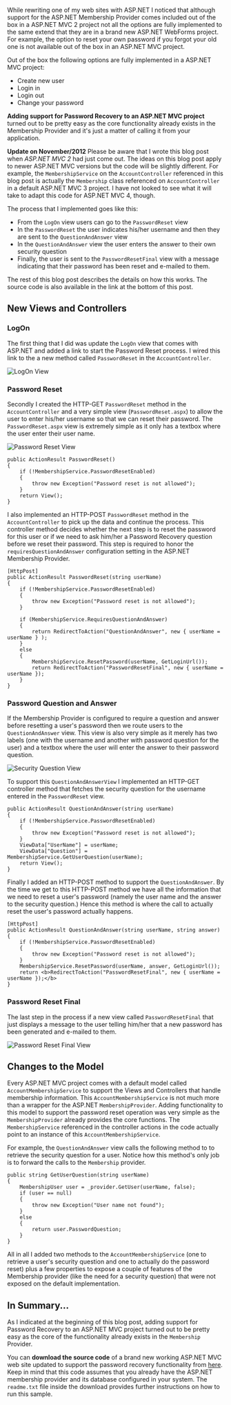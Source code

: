 While rewriting one of my web sites with ASP.NET I noticed that although support for the ASP.NET Membership Provider comes included out of the box in a ASP.NET MVC 2 project not all the options are fully implemented to the same extend that they are in a brand new ASP.NET WebForms project. For example, the option to reset your own password if you forgot your old one is not available out of the box in an ASP.NET MVC project.

Out of the box the following options are fully implemented in a ASP.NET MVC project:

* Create new user
* Login in
* Login out
* Change your password

**Adding support for Password Recovery to an ASP.NET MVC project** turned out to be pretty easy as the core functionality already exists in the Membership Provider and it's just a matter of calling it from your application.

**Update on November/2012** Please be aware that I wrote this blog post when *ASP.NET MVC 2* had just come out. The ideas on this blog post apply to newer ASP.NET MVC versions but the code will be slightly different. For example, the `MembershipService` on the `AccountController` referenced in this blog post is actually the `Membership` class referenced on `AccountController` in a default ASP.NET MVC 3 project. I have not looked to see what it will take to adapt this code for ASP.NET MVC 4, though.

The process that I implemented goes like this:

* From the `LogOn` view users can go to the `PasswordReset` view
* In the `PasswordReset` the user indicates his/her username and then they are sent to the `QuestionAndAnswer` view
* In the `QuestionAndAnswer` view the user enters the answer to their own security question
* Finally, the user is sent to the `PasswordResetFinal` view with a message indicating that their password has been reset and e-mailed to them.

The rest of this blog post describes the details on how this works. The source code is also available in the link at the bottom of this post.


## New Views and Controllers

### LogOn

The first thing that I did was update the `LogOn` view that comes with ASP.NET and added a link to start the Password Reset process. I wired this link to the a new method called `PasswordReset` in the `AccountController`.

![LogOn View](https://hectorcorrea.com/images/password_logon.JPG)
 

### Password Reset

Secondly I created the HTTP-GET `PasswordReset` method in the `AccountController` and a very simple view (`PasswordReset.aspx`) to allow the user to enter his/her username so that we can reset their password. The `PasswordReset.aspx` view is extremely simple as it only has a textbox where the user enter their user name.

![Password Reset View](https://hectorcorrea.com/images/password_reset.JPG)

```code
public ActionResult PasswordReset()
{
    if (!MembershipService.PasswordResetEnabled) 
    {
        throw new Exception("Password reset is not allowed");
    }
    return View();
}
```

I also implemented an HTTP-POST `PasswordReset` method in the `AccountController` to pick up the data and continue the process. This controller method decides whether the next step is to reset the password for this user or if we need to ask him/her a Password Recovery question before we reset their password. This step is required to honor the `requiresQuestionAndAnswer` configuration setting in the ASP.NET Membership Provider.


```code
[HttpPost]
public ActionResult PasswordReset(string userName)
{
    if (!MembershipService.PasswordResetEnabled) 
    {
        throw new Exception("Password reset is not allowed");
    }

    if (MembershipService.RequiresQuestionAndAnswer)
    {
        return RedirectToAction("QuestionAndAnswer", new { userName = userName } );
    }
    else
    {
        MembershipService.ResetPassword(userName, GetLoginUrl());
        return RedirectToAction("PasswordResetFinal", new { userName = userName });
    }
}
```


### Password Question and Answer

If the Membership Provider is configured to require a question and answer before resetting a user's password then we route users to the `QuestionAndAnswer` view. This view is also very simple as it merely has two labels (one with the username and another with password question for the user) and a textbox where the user will enter the answer to their password question.

![Security Question View](https://hectorcorrea.com/images/password_question.JPG)

To support this `QuestionAndAnswerView` I implemented an HTTP-GET controller method that fetches the security question for the username entered in the `PasswordReset` view.

```code
public ActionResult QuestionAndAnswer(string userName)
{
    if (!MembershipService.PasswordResetEnabled) 
    {
        throw new Exception("Password reset is not allowed");
    }
    ViewData["UserName"] = userName;
    ViewData["Question"] = MembershipService.GetUserQuestion(userName);
    return View();
}
```

Finally I added an HTTP-POST method to support the `QuestionAndAnswer`. By the time we get to this HTTP-POST method we have all the information that we need to reset a user's password (namely the user name and the answer to the security question.) Hence this method is where the call to actually reset the user's password actually happens.

```code
[HttpPost]
public ActionResult QuestionAndAnswer(string userName, string answer)
{
    if (!MembershipService.PasswordResetEnabled) 
    {
        throw new Exception("Password reset is not allowed");
    }
    MembershipService.ResetPassword(userName, answer, GetLoginUrl());
    return <b>RedirectToAction("PasswordResetFinal", new { userName = userName });</b>
}
```


### Password Reset Final

The last step in the process if a new view called `PasswordResetFinal` that just displays a message to the user telling him/her that a new password has been generated and e-mailed to them.

![Password Reset Final View](https://hectorcorrea.com/images/password_final.JPG)


## Changes to the Model

Every ASP.NET MVC project comes with a default model called `AccountMembershipService` to support the Views and Controllers that handle membership information. This `AccountMembershipService` is not much more than a wrapper for the ASP.NET `MembershipProvider`. Adding functionality to this model to support the password reset operation was very simple as the `MembershipProvider` already provides the core functions. The `MembershipService` referenced in the controller actions in the code actually point to an instance of this `AccountMembershipService`.

For example, the `QuestionAndAnswer` view calls the following method to to retrieve the security question for a user. Notice how this method's only job is to forward the calls to the `Membership` provider.

```code
public string GetUserQuestion(string userName)
{
    MembershipUser user = _provider.GetUser(userName, false);
    if (user == null)
    {
        throw new Exception("User name not found");
    }
    else
    {
        return user.PasswordQuestion;
    }
} 
```

All in all I added two methods to the `AccountMembershipService` (one to retrieve a user's security question and one to actually do the password reset)  plus a few properties to expose a couple of features of the Membership provider (like the need for a security question) that were not exposed on the default implementation.


## In Summary...

As I indicated at the beginning of this blog post, adding support for Password Recovery to an ASP.NET MVC project turned out to be pretty easy as the core of the functionality already exists in the `Membership` Provider.

You can **download the source code** of a brand new working ASP.NET MVC web site updated to support the password recovery functionality from [here](https://hectorcorrea.com/downloads/passwordrecoverymvc.zip). Keep in mind that this code assumes that you already have the ASP.NET membership provider and its database configured in your system. The `readme.txt` file inside the download provides further instructions on how to run this sample.